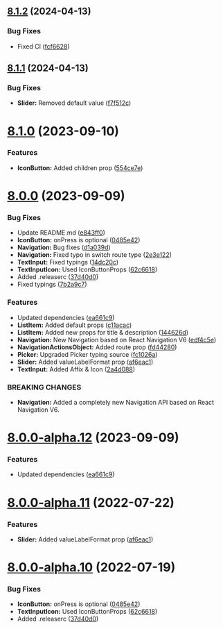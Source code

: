 ## [8.1.2](https://github.com/BlueBaseJS/components/compare/v8.1.1...v8.1.2) (2024-04-13)

### Bug Fixes

*   Fixed CI ([fcf6628](https://github.com/BlueBaseJS/components/commit/fcf6628e43a18e0b3be0e4395a634098360258ee))

## [8.1.1](https://github.com/BlueBaseJS/components/compare/v8.1.0...v8.1.1) (2024-04-13)

### Bug Fixes

*   **Slider:** Removed default value ([f7f512c](https://github.com/BlueBaseJS/components/commit/f7f512cc1bf60a1727b2c76ed0f242f6d25ac0e2))

# [8.1.0](https://github.com/BlueBaseJS/components/compare/v8.0.0...v8.1.0) (2023-09-10)

### Features

*   **IconButton:** Added children prop ([554ce7e](https://github.com/BlueBaseJS/components/commit/554ce7e3b65e9f3c76c8539d8f38e79ecb90fd84))

# [8.0.0](https://github.com/BlueBaseJS/components/compare/v7.0.2...v8.0.0) (2023-09-09)

### Bug Fixes

*   Update README.md ([e843ff0](https://github.com/BlueBaseJS/components/commit/e843ff0822aa293fd94b9ca42390dcfe91ff447a))
*   **IconButton:** onPress is optional ([0485e42](https://github.com/BlueBaseJS/components/commit/0485e421ecb30eec723d5ed350f2d1a88c319dc8))
*   **Navigation:** Bug fixes ([d1a039d](https://github.com/BlueBaseJS/components/commit/d1a039dae77e5182d48efc3996995dc53f8f2498))
*   **Navigation:** Fixed typo in switch route type ([2e3e122](https://github.com/BlueBaseJS/components/commit/2e3e122127b493e75b1f4d9bade632c4d7fb717c))
*   **TextInput:** Fixed typings ([14dc20c](https://github.com/BlueBaseJS/components/commit/14dc20c52b9ce1fdff83f56bbdaefd05eb85a6f8))
*   **TextInputIcon:** Used IconButtonProps ([62c6618](https://github.com/BlueBaseJS/components/commit/62c661805be8b12b2e215b91a060913ef1952cfa))
*   Added .releaserc ([37d40d0](https://github.com/BlueBaseJS/components/commit/37d40d02b0f9c1ac49c2546de1c21b3be739d7bc))
*   Fixed typings ([7b2a9c7](https://github.com/BlueBaseJS/components/commit/7b2a9c7542ffdbe19a1b2ee302e9a1eeae16ac2e))

### Features

*   Updated dependencies ([ea661c9](https://github.com/BlueBaseJS/components/commit/ea661c9a43e9f211bbd239240aaffc377cda0841))
*   **ListItem:** Added default props ([c11acac](https://github.com/BlueBaseJS/components/commit/c11acace19e2f40fb54b067602c30122d7b2893d))
*   **ListItem:** Added new props for title & description ([144626d](https://github.com/BlueBaseJS/components/commit/144626d4ab3de67cbc52df9c84a6082b3edcfe19))
*   **Navigation:** New Navigation based on React Navigation V6 ([edf4c5e](https://github.com/BlueBaseJS/components/commit/edf4c5e1cb1a0c8b521e84e5000f7f42b79eee24))
*   **NavigationActionsObject:** Added route prop ([fd44280](https://github.com/BlueBaseJS/components/commit/fd44280e1669c541a166759ca6cc99b8ed2b71d9))
*   **Picker:** Upgraded Picker typing source ([fc1026a](https://github.com/BlueBaseJS/components/commit/fc1026a9d468b62a1b863127dafe1feed8c4787f))
*   **Slider:** Added valueLabelFormat prop ([af6eac1](https://github.com/BlueBaseJS/components/commit/af6eac146c38f4f2948a4d707a8e4d92fe545f78))
*   **TextInput:** Added Affix & Icon ([2a4d088](https://github.com/BlueBaseJS/components/commit/2a4d088cf15cca2e9835399d6043cdd25f957d7b))

### BREAKING CHANGES

*   **Navigation:** Added a completely new Navigation API based on React Navigation V6.

# [8.0.0-alpha.12](https://github.com/BlueBaseJS/components/compare/v8.0.0-alpha.11...v8.0.0-alpha.12) (2023-09-09)

### Features

*   Updated dependencies ([ea661c9](https://github.com/BlueBaseJS/components/commit/ea661c9a43e9f211bbd239240aaffc377cda0841))

# [8.0.0-alpha.11](https://github.com/BlueBaseJS/components/compare/v8.0.0-alpha.10...v8.0.0-alpha.11) (2022-07-22)

### Features

*   **Slider:** Added valueLabelFormat prop ([af6eac1](https://github.com/BlueBaseJS/components/commit/af6eac146c38f4f2948a4d707a8e4d92fe545f78))

# [8.0.0-alpha.10](https://github.com/BlueBaseJS/components/compare/v8.0.0-alpha.9...v8.0.0-alpha.10) (2022-07-19)

### Bug Fixes

*   **IconButton:** onPress is optional ([0485e42](https://github.com/BlueBaseJS/components/commit/0485e421ecb30eec723d5ed350f2d1a88c319dc8))
*   **TextInputIcon:** Used IconButtonProps ([62c6618](https://github.com/BlueBaseJS/components/commit/62c661805be8b12b2e215b91a060913ef1952cfa))
*   Added .releaserc ([37d40d0](https://github.com/BlueBaseJS/components/commit/37d40d02b0f9c1ac49c2546de1c21b3be739d7bc))
